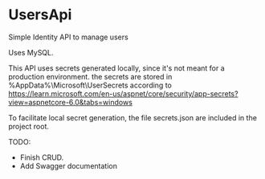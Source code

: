 # UsersApi
Simple Identity API to manage users

Uses MySQL.

This API uses secrets generated locally, since it's not meant for a production environment.
the secrets are stored in %AppData%\Microsoft\UserSecrets according to https://learn.microsoft.com/en-us/aspnet/core/security/app-secrets?view=aspnetcore-6.0&tabs=windows

To facilitate local secret generation, the file secrets.json are included in the project root.

TODO:
- Finish CRUD.
- Add Swagger documentation
